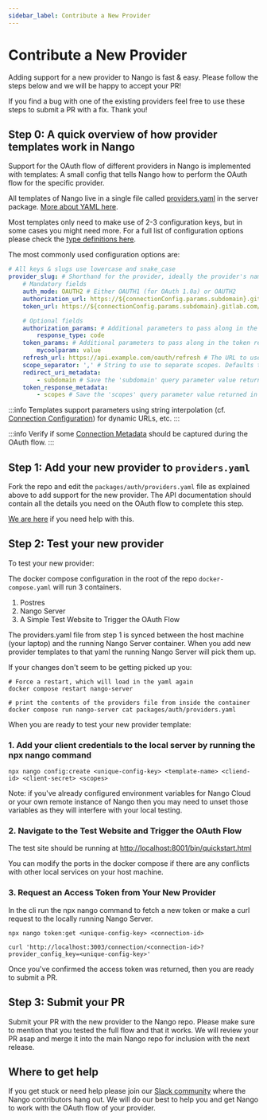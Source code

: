 ```yaml
---
sidebar_label: Contribute a New Provider
---
```


# Contribute a New Provider

Adding support for a new provider to Nango is fast & easy. Please follow the steps below and we will be happy to accept your PR!

If you find a bug with one of the existing providers feel free to use these steps to submit a PR with a fix. Thank you!

## Step 0: A quick overview of how provider templates work in Nango

Support for the OAuth flow of different providers in Nango is implemented with templates: A small config that tells Nango how to perform the OAuth flow for the specific provider.

All templates of Nango live in a single file called [providers.yaml](https://nango.dev/oauth-providers) in the server package. [More about YAML here](https://yaml.org/).

Most templates only need to make use of 2-3 configuration keys, but in some cases you might need more.
For a full list of configuration options please check the [type definitions here](https://github.com/NangoHQ/Nango/blob/master/packages/auth/lib/models.ts).

The most commonly used configuration options are:

```yaml
# All keys & slugs use lowercase and snake_case
provider_slug: # Shorthand for the provider, ideally the provider's name. Must be unique.
    # Mandatory fields
    auth_mode: OAUTH2 # Either OAUTH1 (for OAuth 1.0a) or OAUTH2
    authorization_url: https://${connectionConfig.params.subdomain}.gitlab.com/oauth/authorize # The URL of the authorization page for the OAuth service (supports string interpolation)
    token_url: https://${connectionConfig.params.subdomain}.gitlab.com/oauth/token # The URL for the token request (supports string interpolation)

    # Optional fields
    authorization_params: # Additional parameters to pass along in the authorization step
        response_type: code
    token_params: # Additional parameters to pass along in the token request
        mycoolparam: value
    refresh_url: https://api.example.com/oauth/refresh # The URL to use for refreshing the access token, if different from token_url
    scope_separator: ',' # String to use to separate scopes. Defaults to ' ' (1 space) if not provided
    redirect_uri_metadata:
        - subdomain # Save the 'subdomain' query parameter value returned in the Redirect URI (Connection Metadata)
    token_response_metadata:
        - scopes # Save the 'scopes' query parameter value returned in the token response (Connection Metadata)
```

:::info
Templates support parameters using string interpolation (cf. [Connection Configuration](./reference/configuration.md#connection-config)) for dynamic URLs, etc.
:::

:::info
Verify if some [Connection Metadata](./reference/configuration.md#connection-metadata) should be captured during the OAuth flow.
:::

## Step 1: Add your new provider to `providers.yaml`

Fork the repo and edit the `packages/auth/providers.yaml` file as explained above to add support for the new provider. The API documentation should contain all the details you need on the OAuth flow to complete this step.

[We are here](https://nango.dev/slack) if you need help with this.

## Step 2: Test your new provider

To test your new provider:

The docker compose configuration in the root of the repo `docker-compose.yaml` will run 3 containers.

1. Postres
2. Nango Server
3. A Simple Test Website to Trigger the OAuth Flow

The providers.yaml file from step 1 is synced between the host machine (your laptop) and the running Nango Server container. When you add new provider templates to that yaml the running Nango Server will pick them up.

If your changes don't seem to be getting picked up you:

```
# Force a restart, which will load in the yaml again
docker compose restart nango-server

# print the contents of the providers file from inside the container
docker compose run nango-server cat packages/auth/providers.yaml
```

When you are ready to test your new provider template:

### 1. Add your client credentials to the local server by running the npx nango command

```
npx nango config:create <unique-config-key> <template-name> <cliend-id> <client-secret> <scopes>

```

Note: if you've already configured environment variables for Nango Cloud or your own remote instance of Nango then you may need to unset those variables as they will interfere with your local testing.

### 2. Navigate to the Test Website and Trigger the OAuth Flow

The test site should be running at [http://localhost:8001/bin/quickstart.html](http://localhost:8001/bin/quickstart.html)

You can modify the ports in the docker compose if there are any conflicts with other local services on your host machine.

### 3. Request an Access Token from Your New Provider

In the cli run the npx nango command to fetch a new token or make a curl request to the locally running Nango Server.

```
npx nango token:get <unique-config-key> <connection-id>

curl 'http://localhost:3003/connection/<connection-id>?provider_config_key=<unique-config-key>'
```

Once you've confirmed the access token was returned, then you are ready to submit a PR.

## Step 3: Submit your PR

Submit your PR with the new provider to the Nango repo. Please make sure to mention that you tested the full flow and that it works. We will review your PR asap and merge it into the main Nango repo for inclusion with the next release.

## Where to get help

If you get stuck or need help please join our [Slack community](https://nango.dev/slack) where the Nango contributors hang out. We will do our best to help you and get Nango to work with the OAuth flow of your provider.
